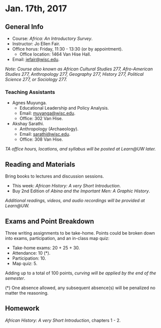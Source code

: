Jan. 17th, 2017
===============

General Info
------------

- Course: *Africa: An Introductory Survey*.
- Instructor: Jo Ellen Fair.
- Office horus: Friday, 11:30 - 13:30 (or by appointment).
  - Office location: 1464 Van Hise Hall.
- Email: [jefair@wisc.edu](mailto:jefair@wisc.edu).

*Note: Course also known as African Cultural Studies 277, Afro-American Studies 277, Anthropology 277, Geography 277, History 277, Political Science 277, or Sociology 277.*

### Teaching Assistants

- Agnes Muyunga.
  - Educational Leadership and Policy Analysis.
  - Email: [muyanga@wisc.edu](mailto:muyanga@wisc.edu).
  - Office: 302 Van Hise.
- Akshay Sarathi.
  - Anthropology (Archaeology).
  - Email: [sarathi@wisc.edu](mailto:sarathi@wisc.edu).
  - Office: 308 Van Hise.

*TA office hours, locations, and syllabus will be posted at Learn@UW later.*

Reading and Materials
---------------------

Bring books to lectures and discussion sessions.

- This week: *African History: A very Short Introduction*.
- Buy 2nd Edition of *Abina and the Important Men: A Graphic History*.

*Additional readings, videos, and audio recordings will be provided at Learn@UW.*

Exams and Point Breakdown
-------------------------

Three writing assignments to be take-home. Points could be broken down into exams, participation, and an in-class map quiz:

- Take-home exams: 20 + 25 + 30.
- Attendance: 10 (\*).
- Participation: 10.
- Map quiz: 5.

Adding up to a total of 100 points, *curving will be applied by the end of the semester*.

(\*) One absence allowed, any subsequent absence(s) will be penalized no matter the reasoning.

Homework
--------

*African History: A very Short Introduction*, chapters 1 - 2.
